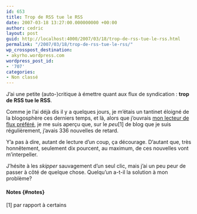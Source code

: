 ```yaml
---
id: 653
title: Trop de RSS tue le RSS
date: 2007-03-18 13:27:00.000000000 +00:00
author: cedric
layout: post
guid: http://localhost:4000/2007/03/18/trop-de-rss-tue-le-rss.html
permalink: "/2007/03/18/trop-de-rss-tue-le-rss/"
wp_crosspost_destination:
- akyrho.wordpress.com
wordpress_post_id:
- '707'
categories:
- Non classé
---
```

J’ai une petite (auto-)critique à émettre quant aux flux de syndication : **trop de RSS tue le RSS**.

Comme je l’ai déjà dis il y a quelques jours, je m’étais un tantinet éloigné de la blogosphère ces derniers temps, et là, alors que j’ouvrais [mon lecteur de flux préféré](http://www.netvibes.com/), je me suis aperçu que, sur le _peu_[1] de blog que je suis régulièrement, j’avais 336 nouvelles de retard.

Y’a pas à dire, autant de lecture d’un coup, ça décourage. D’autant que, très honnêtement, seulement dix pourcent, au maximum, de ces nouvelles vont m’interpeller.

J’hésite à les _skipper_ sauvagement d’un seul clic, mais j’ai un peu peur de passer à côté de quelque chose. Quelqu’un a-t-il la solution à mon problème?

#### Notes {#notes}

[1] par rapport à certains